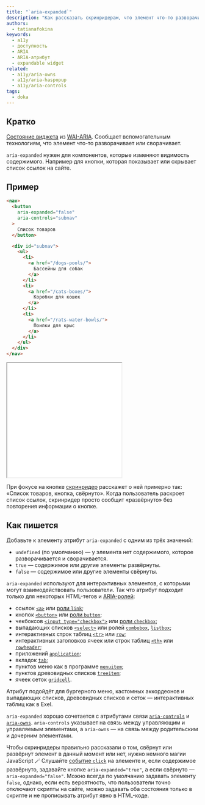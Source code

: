 ```yaml
---
title: "`aria-expanded`"
description: "Как рассказать скринридерам, что элемент что-то разворачивает и сворачивает."
authors:
  - tatianafokina
keywords:
  - a11y
  - доступность
  - ARIA
  - ARIA-атрибут
  - expandable widget
related:
  - a11y/aria-owns
  - a11y/aria-haspopup
  - a11y/aria-controls
tags:
  - doka
---
```


## Кратко

[Состояние виджета](/a11y/aria-attrs/#atributy-vidzhetov) из [WAI-ARIA](/a11y/aria-intro/#specifikaciya). Сообщает вспомогательным технологиям, что элемент что-то разворачивает или сворачивает.

`aria-expanded` нужен для компонентов, которые изменяют видимость содержимого. Например для кнопки, которая показывает или скрывает список ссылок на сайте.

## Пример

```html
<nav>
  <button
    aria-expanded="false"
    aria-controls="subnav"
  >
    Список товаров
  </button>

  <div id="subnav">
    <ul>
      <li>
        <a href="/dogs-pools/">
          Бассейны для собак
        </a>
      </li>
      <li>
        <a href="/cats-boxes/">
          Коробки для кошек
        </a>
      </li>
      <li>
        <a href="/rats-water-bowls/">
          Поилки для крыс
        </a>
      </li>
    </ul>
  </div>
</nav>
```

<iframe title="Бургерное меню" src="demos/burger-menu/" height="300"></iframe>

При фокусе на кнопке [скринридер](/a11y/screenreaders/) расскажет о ней примерно так: «Список товаров, кнопка, свёрнуто». Когда пользователь раскроет список ссылок, скринридер просто сообщит «развёрнуто» без повторения информации о кнопке.

## Как пишется

Добавьте к элементу атрибут `aria-expanded` с одним из трёх значений:

- `undefined` (по умолчанию) — у элемента нет содержимого, которое разворачивается и сворачивается.
- `true` — содержимое или другие элементы развёрнуты.
- `false` — содержимое или другие элементы свёрнуты.

`aria-expanded` используют для интерактивных элементов, с которыми могут взаимодействовать пользователи. Так что атрибут подходит только для некоторых HTML-тегов и [ARIA-ролей](/a11y/aria-roles/):

- ссылок [`<a>`](/html/a/) или [роли `link`](/a11y/role-link/);
- кнопок [`<button>`](/html/button/) или [роли `button`](/a11y/role-button/);
- чекбоксов [`<input type="checkbox">`](/html/input/#type) или [роли `checkbox`](/a11y/role-checkbox/);
- выпадающих списков [`<select>`](/html/select/) или ролей [`combobox`](/a11y/role-combobox/), [`listbox`](/a11y/role-listbox/);
- интерактивных строк таблиц [`<tr>`](/html/tables/#tr) или [`row`](/a11y/role-row/);
- интерактивных заголовков ячеек или строк таблиц [`<th>`](/html/tables/#th) или [`rowheader`](/a11y/role-rowheader/);
- приложений [`application`](/a11y/role-application/);
- вкладок [`tab`](/a11y/role-tab/);
- пунктов меню как в программе [`menuitem`](/a11y/role-menuitem/);
- пунктов древовидных списков [`treeitem`](/a11y/role-treeitem/);
- ячеек сеток [`gridcell`](/a11y/role-gridcell/).

Атрибут подойдёт для бургерного меню, кастомных аккордеонов и выпадающих списков, древовидных списков и сеток — интерактивных таблиц как в Exel.

`aria-expanded` хорошо сочетается с атрибутами связи [`aria-controls`](/a11y/aria-controls/) и [`aria-owns`](/a11y/aria-owns/). `aria-controls` указывает на связь между управляющим и управляемым элементами, а `aria-owns` — на связь между родительским и дочерним элементами.

Чтобы скринридеры правильно рассказали о том, свёрнут или развёрнут элемент в данный момент или нет, нужно немного магии JavaScript 🪄 Слушайте [событие `click`](/js/events/) на элементе и, если содержимое развёрнуто, задавайте кнопке `aria-expanded="true"`, а если свёрнуто — `aria-expanded="false"`. Можно всегда по умолчанию задавать элементу `false`, однако, если есть вероятность, что пользователи точно отключают скрипты на сайте, можно задавать оба состояния только в скрипте и не прописывать атрибут явно в HTML-коде.
